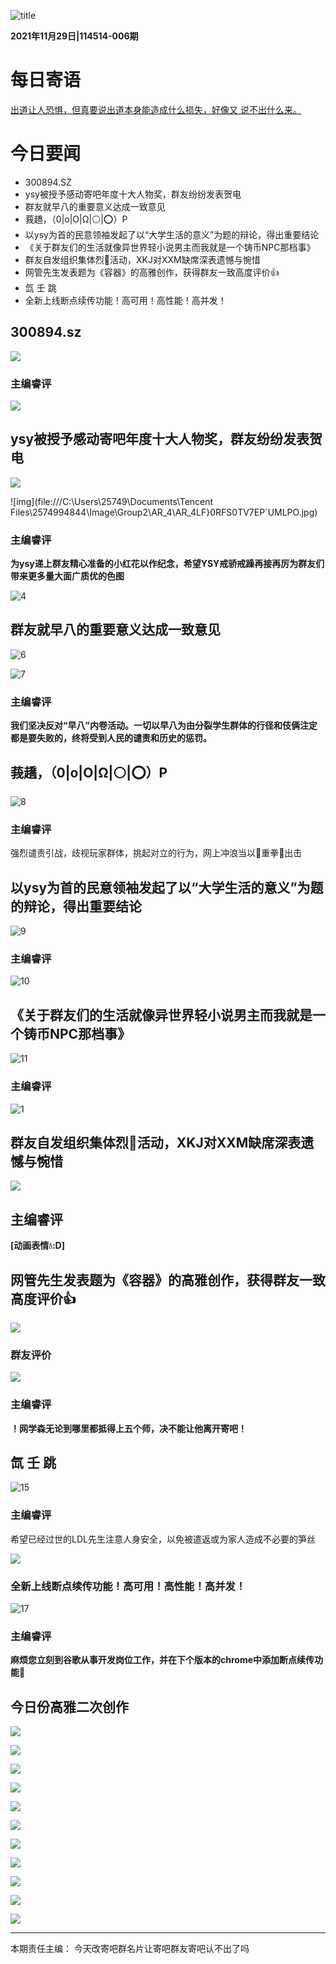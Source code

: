 ![title](../../pic/title.jpg)

**2021年11月29日|114514-006期**

# 每日寄语

[出道让人恐惧，但真要说出道本身能造成什么损失，好像又  说不出什么来。](https://esu.dog/廖齐新)

# 今日要闻

* 300894.SZ
* ysy被授予感动寄吧年度十大人物奖，群友纷纷发表贺电
* 群友就早八的重要意义达成一致意见
* 莪趫，（0|o|O|Ω|⚪|⭕）P
* 以ysy为首的民意领袖发起了以“大学生活的意义”为题的辩论，得出重要结论
* 《关于群友们的生活就像异世界轻小说男主而我就是一个铸币NPC那档事》
* 群友自发组织集体烈🐎活动，XKJ对XXM缺席深表遗憾与惋惜
* 网管先生发表题为《容器》的高雅创作，获得群友一致高度评价👍
* 氙  壬  跳
* 全新上线断点续传功能！高可用！高性能！高并发！

## 300894.sz

![](1.png)

### 主编睿评

![](2.png)

## ysy被授予感动寄吧年度十大人物奖，群友纷纷发表贺电

![](5.jpg)

![img](file:///C:\Users\25749\Documents\Tencent Files\2574994844\Image\Group2\AR\_4\AR_4LF}0RFS0TV7EP`UMLPO.jpg)

### 主编睿评

**为ysy递上群友精心准备的小红花以作纪念，希望YSY戒骄戒躁再接再厉为群友们带来更多量大面广质优的色图**

![4](4.jpg)

## 群友就早八的重要意义达成一致意见

![6](6.png)

![7](7.png)

### 主编睿评

**我们坚决反对“早八”内卷活动。一切以早八为由分裂学生群体的行径和伎俩注定都是要失败的，终将受到人民的谴责和历史的惩罚。**

## 莪趫，（0|o|O|Ω|⚪|⭕）P

![8](D:\GBDaily\2021.11\7\8.png)

### 主编睿评

强烈谴责引战，歧视玩家群体，挑起对立的行为，网上冲浪当以👊重拳👊出击

## 以ysy为首的民意领袖发起了以“大学生活的意义”为题的辩论，得出重要结论

![9](9.png)

### 主编睿评

![10](10.jpg)

## 《关于群友们的生活就像异世界轻小说男主而我就是一个铸币NPC那档事》

![11](11.png)

### 主编睿评

![1](../../pic/1.jpg)

## 群友自发组织集体烈🐎活动，XKJ对XXM缺席深表遗憾与惋惜

![](12.png)

## 主编睿评

**[动画表情💧:D]**

## 网管先生发表题为《容器》的高雅创作，获得群友一致高度评价👍

![](13.jpg)

### 群友评价

![](14.png)

### 主编睿评

**！网学森无论到哪里都抵得上五个师，决不能让他离开寄吧！**

## 氙  壬  跳

![15](D:\GBDaily\2021.11\7\15.jpg)

### 主编睿评

希望已经过世的LDL先生注意人身安全，以免被遣返或为家人造成不必要的笋丝

![](16.jpg)

### 全新上线断点续传功能！高可用！高性能！高并发！

![17](17.png)

### 主编睿评

**麻烦您立刻到谷歌从事开发岗位工作，并在下个版本的chrome中添加断点续传功能🥵**

## 今日份高雅二次创作

![](p1.jpg)

![](p2.jpg)

![](p3.jpg)

![](p4.jpg)

![](p5.jpg)

![](p6.jpg)

![](p7.jpg)

![](p8.jpg)

![](p9.jpg)

![](p10.jpg)

![](p11.jpg)

-------------

本期责任主编： 今天改寄吧群名片让寄吧群友寄吧认不出了吗